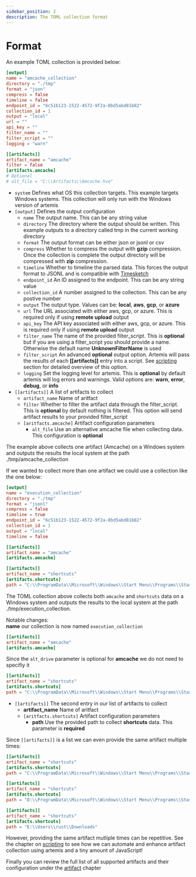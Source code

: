 ```yaml
---
sidebar_position: 2
description: The TOML collection format
---
```


# Format

An example TOML collection is provided below:

```toml
[output]
name = "amcache_collection"
directory = "./tmp"
format = "json"
compress = false
timeline = false
endpoint_id = "6c51b123-1522-4572-9f2a-0bd5abd81b82"
collection_id = 1
output = "local"
url = ""
api_key = ""
filter_name = ""
filter_script = ""
logging = "warn"

[[artifacts]]
artifact_name = "amcache"
filter = false
[artifacts.amcache]
# Optional
# alt_file = "C:\\Artifacts\\Amcache.hve"
```

- `system` Defines what OS this collection targets. This example targets Windows
  systems. This collection will only run with the Windows version of artemis
- `[output]` Defines the output configuration
  - `name` The output name. This can be any string value
  - `directory` The directory where the output should be written. This example
    outputs to a directory called tmp in the current working directory
  - `format` The output format can be either json or jsonl or csv
  - `compress` Whether to compress the output with **gzip** compression. Once
    the collection is complete the output directory will be compressed with
    **zip** compression.
  - `timeline` Whether to timeline the parsed data. This forces the output format to JSONL and is compatible with [Timesketch](https://timesketch.org/)
  - `endpoint_id` An ID assigned to the endpoint. This can be any string value
  - `collection_id` A number assigned to the collection. This can be any postive
    number
  - `output` The output type. Values can be: **local**, **aws**, **gcp**, or
    **azure**
  - `url` The URL associated with either aws, gcp, or azure. This is required
    only if using **remote upload** output
  - `api_key` The API key associated with either aws, gcp, or azure. This is
    required only if using **remote upload** output
  - `filter_name` The name of the provided filter_script. This is **optional**
    but if you are using a filter_script you should provide a name. Otherwise
    the default name **UnknownFilterName** is used
  - `filter_script` An advanced **optional** output option. Artemis will pass
    the results of each **[[artifacts]]** entry into a script. See
    [scripting](../Scripting/boa.md) section for detailed overview of this
    option.
  - `logging` Set the logging level for artemis. This is **optional** by default
    artemis will log errors and warnings. Valid options are: **warn**,
    **error**, **debug**, or **info**
- `[[artifacts]]` A list of artifacts to collect
  - `artifact_name` Name of aritfact
  - `filter` Whether to filter the artifact data through the filter_script. This
    is **optional** by default nothing is filtered. This option will send
    artifact results to your provided filter_script
  - `[aritfacts.amcache]` Artifact configuration parameters
    - `alt_file` Use an alternative amcache file when collecting data. This
      configuration is **optional**

The example above collects one artifact (Amcache) on a Windows system and
outputs the results the local system at the path ./tmp/amcache_collection

If we wanted to collect more than one artifact we could use a collection like
the one below:

```toml
[output]
name = "execution_collection"
directory = "./tmp"
format = "jsonl"
compress = false
timeline = true
endpoint_id = "6c51b123-1522-4572-9f2a-0bd5abd81b82"
collection_id = 1
output = "local"
timeline = false

[[artifacts]]
artifact_name = "amcache"
[artifacts.amcache]

[[artifacts]]
artifact_name = "shortcuts"
[artifacts.shortcuts]
path = "C:\\ProgramData\\Microsoft\\Windows\\Start Menu\\Programs\\Startup"
```

The TOML collection above collects both `amcache` and `shortcuts` data on a
Windows system and outputs the results to the local system at the path
./tmp/execution_collection.

Notable changes:\
**name** our collection is now named `execution_collection`

```toml
[[artifacts]]
artifact_name = "amcache"
[artifacts.amcache]
```

Since the `alt_drive` parameter is optional for **amcache** we do not need to
specifiy it

```toml
[[artifacts]]
artifact_name = "shortcuts"
[artifacts.shortcuts]
path = "C:\\ProgramData\\Microsoft\\Windows\\Start Menu\\Programs\\Startup"
```

- `[[artifacts]]` The second entry in our list of artifacts to collect
  - **artifact_name** Name of aritfact
  - `[aritfacts.shortcuts]` Artifact configuration parameters
    - **path** Use the provided path to collect **shortcuts** data. This
      parameter is **required**

Since `[[artifacts]]` is a list we can even provide the same artifact multiple
times:

```toml
[[artifacts]]
artifact_name = "shortcuts"
[artifacts.shortcuts]
path = "C:\\ProgramData\\Microsoft\\Windows\\Start Menu\\Programs\\Startup"

[[artifacts]]
artifact_name = "shortcuts"
[artifacts.shortcuts]
path = "D:\\ProgramData\\Microsoft\\Windows\\Start Menu\\Programs\\Startup"

[[artifacts]]
artifact_name = "shortcuts"
[artifacts.shortcuts]
path = "E:\\Users\\rust\\Downloads"
```

However, providing the same artifact mutliple times can be repetitive. See the
chapter on [scripting](../Scripting/boa.md) to see how we can automate and
enhance artifact collection using artemis and a tiny amount of JavaScript!

Finally you can review the full list of all supported artifacts and their
configuration under the [artifact](../../Artifacts/overview.md) chapter

